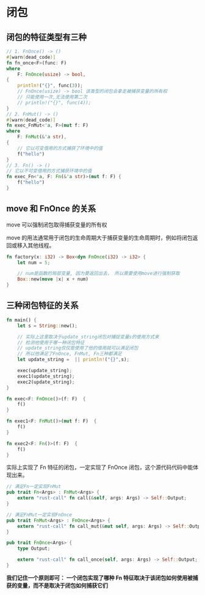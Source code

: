 # 闭包

## 闭包的特征类型有三种

```rust
// 1. FnOnce() -> ()
#[warn(dead_code)]
fn fn_once<F>(func: F)
where
    F: FnOnce(usize) -> bool,
{
    println!("{}", func(3));
    // FnOnce(usize) -> bool 该类型的闭包会拿走被捕获变量的所有权
    // 只能使用一次,无法使用第二次
    // println!("{}", func(4));
}
// 2. FnMut() -> ()
#[warn(dead_code)]
fn exec_FnMut<'a, F>(mut f: F)
where
    F: FnMut(&'a str),
{
    // 它以可变借用的方式捕获了环境中的值
    f("hello")
}
// 3. Fn() -> ()
// 它以不可变借用的方式捕获环境中的值
fn exec_Fn<'a, F: Fn(&'a str)>(mut f: F) {
    f("hello")
}
```

## move 和 FnOnce 的关系

move 可以强制闭包取得捕获变量的所有权

move 的用法通常用于闭包的生命周期大于捕获变量的生命周期时，例如将闭包返回或移入其他线程。

```rust
fn factory(x: i32) -> Box<dyn FnOnce(i32) -> i32> {
    let num = 5;

    // num是函数的局部变量, 因为要返回出去， 所以需要使用move进行强制获取
    Box::new(move |x| x + num)
}
```

## 三种闭包特征的关系

```rust
fn main() {
    let s = String::new();

    // 实际上这里取决于update_string闭包对捕捉变量s的使用方式来
    // 检测他使用于哪一种闭包特征
    // update_string仅仅是使用了他的借用就可以满足闭包
    // 所以他满足了FnOnce, FnMut, Fn三种都满足
    let update_string =  || println!("{}",s);

    exec(update_string);
    exec1(update_string);
    exec2(update_string);
}

fn exec<F: FnOnce()>(f: F)  {
    f()
}

fn exec1<F: FnMut()>(mut f: F)  {
    f()
}

fn exec2<F: Fn()>(f: F)  {
    f()
}

```

实际上实现了 Fn 特征的闭包，一定实现了 FnOnce 闭包，这个源代码代码中能体现出来。

```rust
// 满足Fn一定实现FnMut
pub trait Fn<Args> : FnMut<Args> {
    extern "rust-call" fn call(&self, args: Args) -> Self::Output;
}

// 满足FnMut一定实现FnOnce
pub trait FnMut<Args> : FnOnce<Args> {
    extern "rust-call" fn call_mut(&mut self, args: Args) -> Self::Output;
}

pub trait FnOnce<Args> {
    type Output;

    extern "rust-call" fn call_once(self, args: Args) -> Self::Output;
}
```

**我们记住一个原则即可： 一个闭包实现了哪种 Fn 特征取决于该闭包如何使用被捕获的变量，而不是取决于闭包如何捕获它们**
